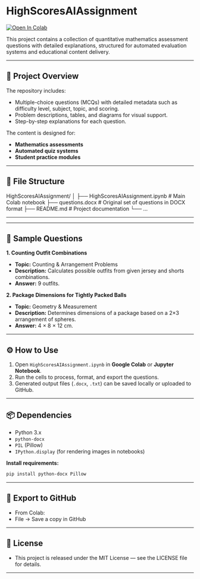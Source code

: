 # HighScoresAIAssignment

[![Open In Colab](https://colab.research.google.com/assets/colab-badge.svg)](https://colab.research.google.com/github/Shyamsr1/HighScoresAIAssignment/blob/main/HighScoresAIAssignment.ipynb)

This project contains a collection of quantitative mathematics assessment questions with detailed explanations, structured for automated evaluation systems and educational content delivery.

---

## 📄 Project Overview

The repository includes:
- Multiple-choice questions (MCQs) with detailed metadata such as difficulty level, subject, topic, and scoring.
- Problem descriptions, tables, and diagrams for visual support.
- Step-by-step explanations for each question.

The content is designed for:
- **Mathematics assessments**
- **Automated quiz systems**
- **Student practice modules**

---

## 📂 File Structure

HighScoresAIAssignment/
│
├── HighScoresAIAssignment.ipynb   # Main Colab notebook
├── questions.docx                 # Original set of questions in DOCX format
├── README.md                      # Project documentation
└── ...

---


---

## 📝 Sample Questions

**1. Counting Outfit Combinations**  
- **Topic:** Counting & Arrangement Problems  
- **Description:** Calculates possible outfits from given jersey and shorts combinations.  
- **Answer:** 9 outfits.  

**2. Package Dimensions for Tightly Packed Balls**  
- **Topic:** Geometry & Measurement  
- **Description:** Determines dimensions of a package based on a 2×3 arrangement of spheres.  
- **Answer:** 4 × 8 × 12 cm.  

---

## ⚙️ How to Use
1. Open `HighScoresAIAssignment.ipynb` in **Google Colab** or **Jupyter Notebook**.
2. Run the cells to process, format, and export the questions.
3. Generated output files (`.docx`, `.txt`) can be saved locally or uploaded to GitHub.

---

## 📦 Dependencies
- Python 3.x
- `python-docx`
- `PIL` (Pillow)
- `IPython.display` (for rendering images in notebooks)

**Install requirements:**
```bash
pip install python-docx Pillow
```
---

## 🚀 Export to GitHub
- From Colab:
- File → Save a copy in GitHub

---

## 📜 License
- This project is released under the MIT License — see the LICENSE file for details.

---
